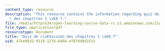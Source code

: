 ```yaml
---
content_type: resource
description: "This resource contains the information regarding quiz de r\xE9vision\
  \ des chapitres 1 \xE0 7."
file: /media/https%3A/open-learning-course-data-rc.s3.amazonaws.com/21g-302-french-ii-fall-2004/47be08329110127b6468ef87dd9d1531_MIT21G_302_F04_quiz_FO4.pdf
file_type: application/pdf
resourcetype: Document
title: "Quiz de r\xE9vision des chapitres 1 \xE0 7"
uid: 47be0832-9110-127b-6468-ef87dd9d1531
---
```

